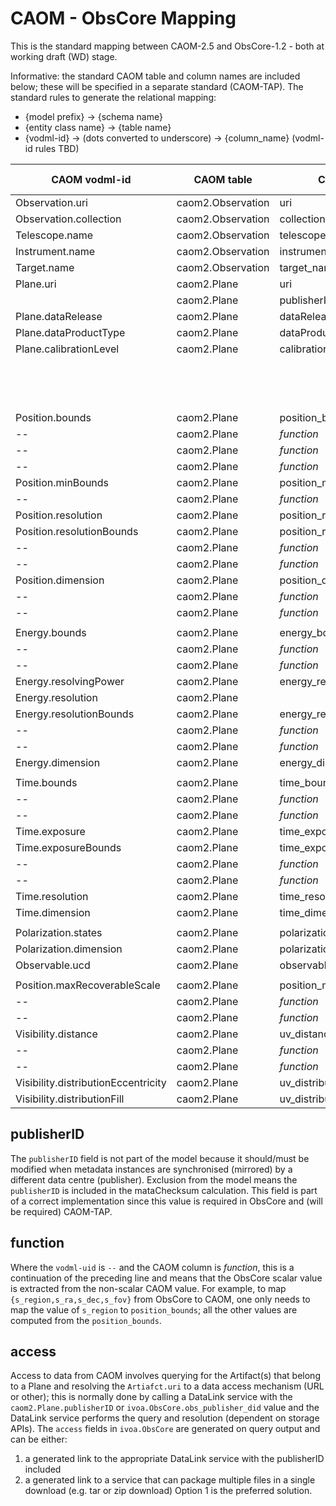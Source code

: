 # CAOM - ObsCore Mapping

This is the standard mapping between CAOM-2.5 and ObsCore-1.2 - both at working draft (WD) stage.

Informative: the standard CAOM table and column names are included below; these will be specified
in a separate standard (CAOM-TAP). The standard rules to generate the relational mapping:
* {model prefix} -> {schema name}
* {entity class name} -> {table name}
* {vodml-id} -> (dots converted to underscore) -> {column_name} (vodml-id rules TBD)

|CAOM vodml-id|CAOM table|CAOM column|ObsCore table/view|ObsCore column|
|-------------|----------|-----------|------------------|--------------|
|Observation.uri|caom2.Observation|uri|ivoa.ObsCore|obs_id|
|Observation.collection|caom2.Observation|collection|ivoa.ObsCore|obs_collection|
|Telescope.name|caom2.Observation|telescope_name|ivoa.ObsCore|facility_name|
|Instrument.name|caom2.Observation|instrument_name|ivoa.ObsCore|instrument_name|
|Target.name|caom2.Observation|target_name|ivoa.ObsCore|target_name|
|Plane.uri|caom2.Plane|uri|ivoa.ObsCore|obs_creator_did|
||caom2.Plane|publisherID|ivoa.ObsCore|obs_publisher_did|
|Plane.dataRelease|caom2.Plane|dataRelease|ivoa.ObsCore|obs_release_date|
|Plane.dataProductType|caom2.Plane|dataProductType|ivoa.ObsCore|dataproduct_type|
|Plane.calibrationLevel|caom2.Plane|calibrationLevel|ivoa.ObsCore|calib_level|
||||ivoa.ObsCore|access_url|
||||ivoa.ObsCore|access_format|
||||ivoa.ObsCore|access_estsize|
|||||||
|Position.bounds|caom2.Plane|position_bounds|ivoa.ObsCore|s_region|
|--|caom2.Plane|_function_|ivoa.ObsCore|s_ra|
|--|caom2.Plane|_function_|ivoa.ObsCore|s_dec|
|--|caom2.Plane|_function_|ivoa.ObsCore|s_fov|
|Position.minBounds|caom2.Plane|position_minBounds|||
|--|caom2.Plane|_function_|ivoa.ObsCore|s_fov_min|
|Position.resolution|caom2.Plane|position_resolution|ivoa.ObsCore|s_resolution|
|Position.resolutionBounds|caom2.Plane|position_resolutionBounds|||
|--|caom2.Plane|_function_|ivoa.ObsCore|s_resolution_min|
|--|caom2.Plane|_function_|ivoa.ObsCore|s_resolution_max|
|Position.dimension|caom2.Plane|position_dimension|||
|--|caom2.Plane|_function_|ivoa.ObsCore|s_xel1|
|--|caom2.Plane|_function_|ivoa.ObsCore|s_xel2|
|||||||
|Energy.bounds|caom2.Plane|energy_bounds|||
|--|caom2.Plane|_function_|ivoa.ObsCore|em_min|
|--|caom2.Plane|_function_|ivoa.ObsCore|em_max|
|Energy.resolvingPower|caom2.Plane|energy_resolvingPower|ivoa.ObsCore|em_res_power|
|Energy.resolution|caom2.Plane||ivoa.ObsCore|em_resolution|
|Energy.resolutionBounds|caom2.Plane|energy_resolutionBounds|||
|--|caom2.Plane|_function_|ivoa.ObsCore|em_resolution_min|
|--|caom2.Plane|_function_|ivoa.ObsCore|em_resolution_max|
|Energy.dimension|caom2.Plane|energy_dimension|ivoa.ObsCore|em_xel|
|||||||
|Time.bounds|caom2.Plane|time_bounds|ivoa.ObsCore||
|--|caom2.Plane|_function_|ivoa.ObsCore|t_min|
|--|caom2.Plane|_function_|ivoa.ObsCore|t_max|
|Time.exposure|caom2.Plane|time_exposure|ivoa.ObsCore|t_exptime|
|Time.exposureBounds|caom2.Plane|time_exposureBounds|||
|--|caom2.Plane|_function_|ivoa.ObsCore|t_exptime_min|
|--|caom2.Plane|_function_|ivoa.ObsCore|t_exptime_max|
|Time.resolution|caom2.Plane|time_resolution|ivoa.ObsCore|t_resolution|
|Time.dimension|caom2.Plane|time_dimension|ivoa.ObsCore|t_xel|
|||||||
|Polarization.states|caom2.Plane|polarization_states|ivoa.ObsCore|pol_states|
|Polarization.dimension|caom2.Plane|polarization_dimension|ivoa.ObsCore|pol_xel|
|Observable.ucd|caom2.Plane|observable_ucd|ivoa.ObsCore|o_ucd|
|||||||
|Position.maxRecoverableScale|caom2.Plane|position_maxRecoverableScale|||
|--|caom2.Plane|_function_|ivoa.ObsCore_radio|s_largest_angular_scale_min|
|--|caom2.Plane|_function_|ivoa.ObsCore_radio|s_largest_angular_scale_max|
|Visibility.distance|caom2.Plane|uv_distance|||
|--|caom2.Plane|_function_|ivoa.ObsCore_radio|uv_distance_min|
|--|caom2.Plane|_function_|ivoa.ObsCore_radio|uv_distance_max|
|Visibility.distributionEccentricity|caom2.Plane|uv_distributionEccentricity|ivoa.ObsCore_radio|uv_distribution_ecc|
|Visibility.distributionFill|caom2.Plane|uv_distributionFill|ivoa.ObsCore_radio|uv_distribution_fill|

## publisherID
The `publisherID` field is not part of the model because it should/must be modified when metadata instances are
synchronised (mirrored) by a different data centre (publisher). Exclusion from the model means the `publisherID` is
included in the mataChecksum calculation. This field is part of a correct implementation since this value is required 
in ObsCore and (will be required) CAOM-TAP.

## function
Where the `vodml-uid` is `--` and the CAOM column is _function_, this is a continuation of the preceding line and
means that the ObsCore scalar value is extracted from the non-scalar CAOM value. For example, to map
`{s_region,s_ra,s_dec,s_fov}` from ObsCore to CAOM, one only needs to map the value of `s_region` to `position_bounds`;
all the other values are computed from the `position_bounds`.

## access
Access to data from CAOM involves querying for the Artifact(s) that belong to a Plane and resolving the `Artiafct.uri`
to a data access mechanism (URL or other); this is normally done by calling a DataLink service with the `caom2.Plane.publisherID` or `ivoa.ObsCore.obs_publisher_did` value and the DataLink service performs the query and
resolution (dependent on storage APIs). The `access` fields in `ivoa.ObsCore` are generated on query output and can be
either:
1. a generated link to the appropriate DataLink service with the publisherID included
2. a generated link to a service that can package multiple files in a single download (e.g. tar or zip download)
Option 1 is the preferred solution.
